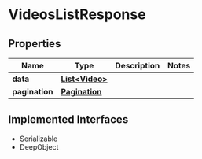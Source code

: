 

# VideosListResponse

## Properties

Name | Type | Description | Notes
------------ | ------------- | ------------- | -------------
**data** | [**List&lt;Video&gt;**](Video.md) |  | 
**pagination** | [**Pagination**](Pagination.md) |  | 


## Implemented Interfaces

* Serializable
* DeepObject


